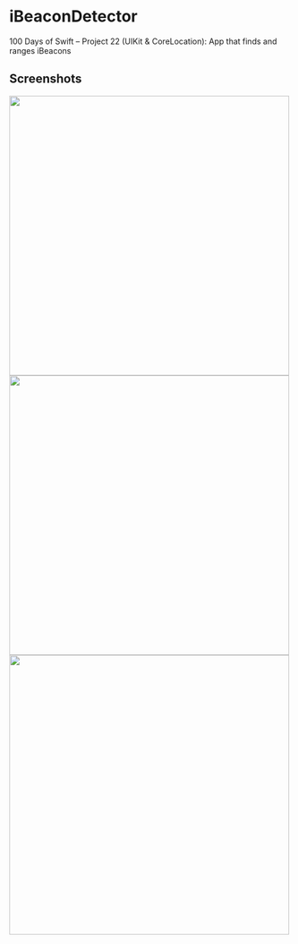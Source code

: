 # iBeaconDetector
100 Days of Swift – Project 22 (UIKit & CoreLocation): App that finds and ranges iBeacons

## Screenshots
<img src="https://i.imgur.com/rwvHHZE.png" width="500">
<img src="https://i.imgur.com/W1xZAhk.png" width="500">
<img src="https://i.imgur.com/Q9Kta2o.png" width="500">
